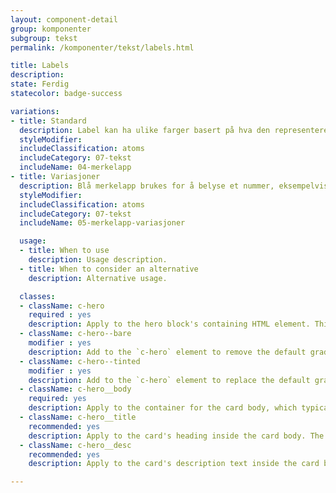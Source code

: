 ```yaml
---
layout: component-detail
group: komponenter
subgroup: tekst
permalink: /komponenter/tekst/labels.html

title: Labels
description:
state: Ferdig
statecolor: badge-success

variations:
- title: Standard
  description: Label kan ha ulike farger basert på hva den representerer, se "variasjoner".
  styleModifier:
  includeClassification: atoms
  includeCategory: 07-tekst
  includeName: 04-merkelapp
- title: Variasjoner
  description: Blå merkelapp brukes for å belyse et nummer, eksempelvis hvor mange uleste meldinger du har, hvor mange filter du har valgt, etc. Grå brukes for å gi tilleggsinfo, f.eks hvilken kategori et søkeresultat tilhører. Gul brukes for å gjøre brukeren oppmerksom på noe. Rød brukes for å advare. Grønn brukes for å oppfordre.
  styleModifier:
  includeClassification: atoms
  includeCategory: 07-tekst
  includeName: 05-merkelapp-variasjoner

  usage:
  - title: When to use
    description: Usage description.
  - title: When to consider an alternative
    description: Alternative usage.

  classes:
  - className: c-hero
    required : yes
    description: Apply to the hero block's containing HTML element. This class sets up the background-image handling and text color for the unit. The `c-hero` element should have just one immediate child, the `c-hero__body` element. Note, too, that the unit's hero image should be applied as a background image to this `c-hero` element.
  - className: c-hero--bare
    modifier : yes
    description: Add to the `c-hero` element to remove the default gradient overlay from the hero image.
  - className: c-hero--tinted
    modifier : yes
    description: Add to the `c-hero` element to replace the default gradient overlay with a solid, uniform tint.
  - className: c-hero__body
    required: yes
    description: Apply to the container for the card body, which typically includes a title and description (see below) but can include any arbitrary markup including buttons for a call to action. The class manages the card's background gradient.
  - className: c-hero__title
    recommended: yes
    description: Apply to the card's heading inside the card body. The recommended element for this class is `<h1>`.
  - className: c-hero__desc
    recommended: yes
    description: Apply to the card's description text inside the card body. The recommended element for this class is `<p>`.

---
```

